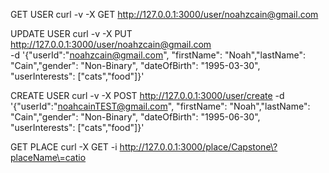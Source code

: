 
GET USER
curl -v -X GET http://127.0.0.1:3000/user/noahzcain@gmail.com

UPDATE USER
curl -v -X PUT http://127.0.0.1:3000/user/noahzcain@gmail.com             
-d '{"userId":"noahzcain@gmail.com", "firstName": "Noah","lastName": "Cain","gender": "Non-Binary", "dateOfBirth": "1995-03-30", "userInterests": ["cats","food"]}'

CREATE USER
curl -v -X POST http://127.0.0.1:3000/user/create -d '{"userId":"noahcainTEST@gmail.com", "firstName": "Noah","lastName": "Cain","gender": "Non-Binary", "dateOfBirth": "1995-06-30", "userInterests": ["cats","food"]}'

GET PLACE
curl -X GET -i http://127.0.0.1:3000/place/Capstone\?placeName\=catio  
